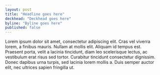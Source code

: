 ```yaml
---
layout: post
title: "Headline goes here"
deckhead: "Deckhead goes here"
byline: "Byline goes here"
published: false
---
```


Lorem ipsum dolor sit amet, consectetur adipiscing elit. Cras vel viverra lorem, a finibus mauris. Nullam at mollis elit. Aliquam id tempus est. Praesent porta, velit a lacinia tincidunt, diam leo scelerisque lectus, ac vestibulum erat risus sed tortor. Curabitur tincidunt consectetur dignissim. Donec dapibus urna turpis, sed lacinia lorem mollis a. Duis semper auctor elit, nec ultrices sapien fringilla ut.